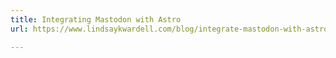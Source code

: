 ```yaml
---
title: Integrating Mastodon with Astro
url: https://www.lindsaykwardell.com/blog/integrate-mastodon-with-astro

---
```

